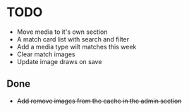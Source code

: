 # TODO

- Move media to it's own section
- A match card list with search and filter
- Add a media type wilt matches this week
- Clear match images
- Update image draws on save


## Done

- ~~Add remove images from the cache in the admin section~~
